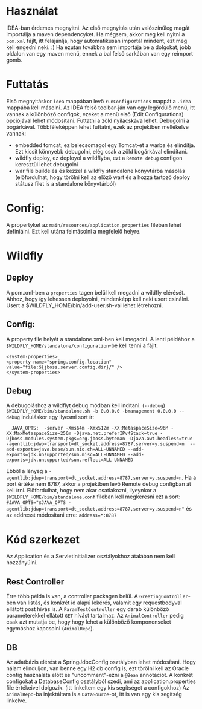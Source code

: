 # Használat

IDEA-ban érdemes megnyitni.
Az első megnyitás után valószínűleg magát importálja a maven dependencyket.
Ha mégsem, akkor meg kell nyitni a `pom.xml` fájlt, itt felajánlja, hogy automatikusan importál mindent, ezt meg kell engedni neki. :) 
Ha ezután továbbra sem importája be a dolgokat, jobb oldalon van egy maven menü, ennek a bal felső sarkában van egy reimport gomb.


# Futtatás
Első megnyitáskor `idea` mappában levő `runConfigurations` mappát a `.idea` mappába kell másolni.
Az IDEA felső toolbar-ján van egy legördülő menü, itt vannak a különböző configok, ezeket a menü első (Edit Configurations) opciójával lehet módosítani.
Futtatni a zöld nyilacskáva lehet. Debugolni a bogárkával.
Többféleképpen lehet futtatni, ezek az projektben mellékelve vannak:
* embedded tomcat, ez belecsomagol egy Tomcat-et a warba és elindítja. Ezt kicsit könnyebb debugolni, elég csak a zöld bogárkával elindítani.
* wildfly deploy, ez deployol a wildflyba, ezt a `Remote debug` configon keresztül lehet debugolni  
* war file buildelés és kézzel a wildfly standalone könyvtárba másolás (előfordulhat, hogy törölni kell az előző wart és a hozzá tartozó deploy státusz filet is a standalone könyvtárból)

# Config:
A propertyket az `main/resources/application.properties` fileban lehet definiálni. Ezt kell utána felmásolni a megfelelő helyre.

# Wildfly

## Deploy
A pom.xml-ben a `properties` tagen belül kell megadni a wildfly elérését. Ahhoz, hogy így lehessen deployolni, mindenképp kell neki usert csinálni.
Usert a $WILDFLY_HOME/bin/add-user.sh-val lehet létrehozni.

## Config:
A property file helyét a standalone.xml-ben kell megadni. A lenti példához a `$WILDFLY_HOME/standalone/configuration`-be kell tenni a fájlt.
```
<system-properties>
<property name="spring.config.location" value="file:${jboss.server.config.dir}/" />
</system-properties>
```
## Debug
A debugoláshoz a wildflyt debug módban kell indítani. (`--debug`)
```$WILDFLY_HOME/bin/standalone.sh -b 0.0.0.0 -bmanagement 0.0.0.0 --debug```
Induláskor egy ilyesmi sort ír:
```
  JAVA_OPTS:  -server -Xms64m -Xmx512m -XX:MetaspaceSize=96M -XX:MaxMetaspaceSize=256m -Djava.net.preferIPv4Stack=true -Djboss.modules.system.pkgs=org.jboss.byteman -Djava.awt.headless=true -agentlib:jdwp=transport=dt_socket,address=8787,server=y,suspend=n  --add-exports=java.base/sun.nio.ch=ALL-UNNAMED --add-exports=jdk.unsupported/sun.misc=ALL-UNNAMED --add-exports=jdk.unsupported/sun.reflect=ALL-UNNAMED
```
Ebből a lényeg a `-agentlib:jdwp=transport=dt_socket,address=8787,server=y,suspend=n`. Ha a port értéke nem 8787, akkor a projektben levő Remote debug configban át kell írni.
Előfordulhat, hogy nem akar csatlakozni, ilyeynkor a `$WILDFLY_HOME/bin/standalone.conf` fileban kell megkeresni ezt a sort: `#JAVA_OPTS="$JAVA_OPTS -agentlib:jdwp=transport=dt_socket,address=8787,server=y,suspend=n"` és az addresst módosítani erre: `address=*:8787`


# Kód szerkezet
Az Application és a ServletInitializer osztályokhoz átalában nem kell hozzányúlni.

## Rest Controller
Erre több példa is van, a controller packagen belül.
A `GreetingController`-ben van listás, és konkrét id alapú lekérés, valamit egy requestbodyval ellátott post hívás is.
A `ParamTestController` egy darab különböző paraméterekkel ellátott `GET` hívást tartalmaz.
Az `AnimalController` pedig csak azt mutatja be, hogy hogy lehet a különböző komponenseket egymáshoz kapcsolni (`AnimalRepo`). 
  
## DB
Az adatbázis elérést a SpringJdbcConfig osztályban lehet módosítani. Hogy nálam elinduljon, van benne egy H2 db config is, ezt törölni kell az Oracle config használata előtt és "uncomment"-ezni a `@Bean` annotációt.
A konkrét configokat a DatabaseConfig osztályból szedi, ami az application.properties file értékeivel dolgozik. (itt linkeltem egy kis segítséget a configokhoz)
Az `AnimalRepo`-ba injektáltam is a `DataSource`-ot, itt is van egy kis segítség linkelve.
